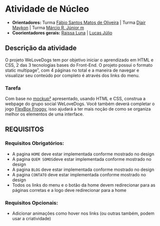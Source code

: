 # Atividade de Núcleo

- **Orientadores:** Turma  [Fábio Santos Matos de Oliveira](https://gitlab.com/Fabio-Matos1303) | Turma  [Djair Maykon](https://gitlab.com/djairmaykon) | Turma  [Márcio R. Júnior m](https://gitlab.com/marciojunior2109) 
- **Coorientadores gerais:** [Raissa Luna](https://gitlab.com/raissalunana) | [Lucas Júlio](https://gitlab.com/LucasJulio)

## Descrição da atividade

O projeto WeLoveDogs tem por objetivo iniciar o aprendizado em HTML e CSS, 2 das 3 tecnologias bases do Front-End. O projeto possui o formato static multipage¹, com 4 páginas no total e a maneira de navegar e visualizar seu conteúdo por completo é através dos links do menu.

### Tarefa

Com base no [mockup²](https://www.figma.com/file/83KrYRp9nXE4wyMIWgxu6O/WeLoveDogs---N%C3%BAcleo-Web?node-id=0-1&t=1kBFqE3wLdtUsyxT-0) apresentado, usando HTML e CSS, construa a webpage do grupo social WeLoveDogs. Você também deverá completar o jogo [FlexBox Froggy](https://flexboxfroggy.com/), isso ajudará a ter mais noção de como se organiza melhor os elementos de uma interface.

## REQUISITOS

### Requisitos Obrigatórios:

- A pagina `HOME` deve estar implementada conforme mostrado no design
- A pagina `QUEM SOMOS`deve estar implementada conforme mostrado no design
- A pagina `BLOG` deve estar implementada conforme mostrado no design
- A pagina `CONTATO` deve estar implementada conforme mostrado no design
- Todos os links do menu e o botão da home devem redirecionar para as páginas corretas e a logo deve redirecionar para a home

### Requisitos Opcionais:

- Adicionar animações como hover nos links (ou outras também, podem usar a criatividade)

